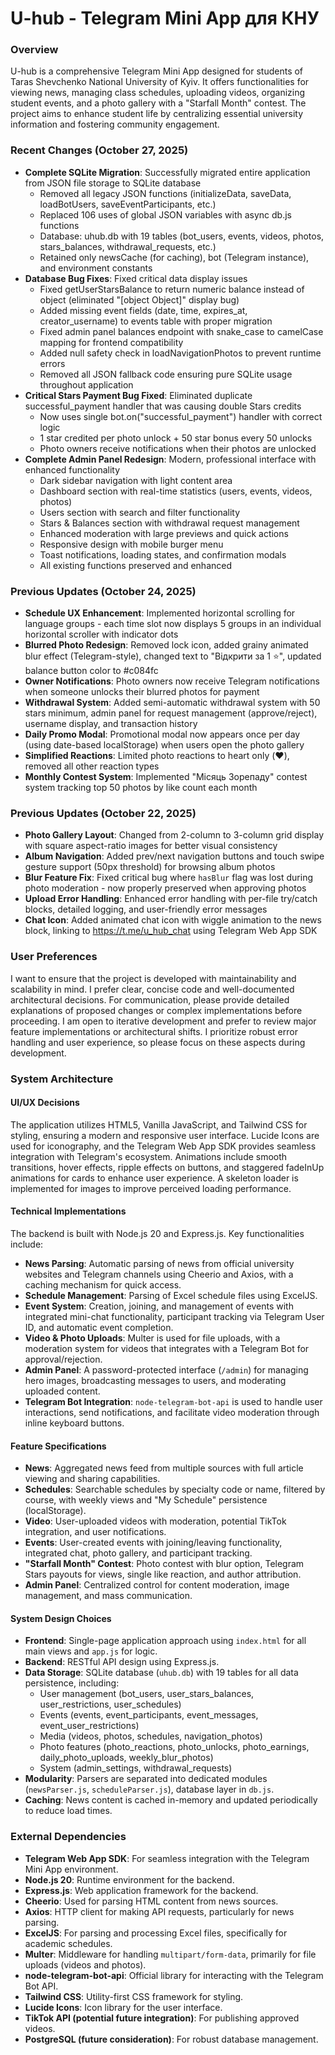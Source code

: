 # U-hub - Telegram Mini App для КНУ

### Overview
U-hub is a comprehensive Telegram Mini App designed for students of Taras Shevchenko National University of Kyiv. It offers functionalities for viewing news, managing class schedules, uploading videos, organizing student events, and a photo gallery with a "Starfall Month" contest. The project aims to enhance student life by centralizing essential university information and fostering community engagement.

### Recent Changes (October 27, 2025)
- **Complete SQLite Migration**: Successfully migrated entire application from JSON file storage to SQLite database
  - Removed all legacy JSON functions (initializeData, saveData, loadBotUsers, saveEventParticipants, etc.)
  - Replaced 106 uses of global JSON variables with async db.js functions
  - Database: uhub.db with 19 tables (bot_users, events, videos, photos, stars_balances, withdrawal_requests, etc.)
  - Retained only newsCache (for caching), bot (Telegram instance), and environment constants
- **Database Bug Fixes**: Fixed critical data display issues
  - Fixed getUserStarsBalance to return numeric balance instead of object (eliminated "[object Object]" display bug)
  - Added missing event fields (date, time, expires_at, creator_username) to events table with proper migration
  - Fixed admin panel balances endpoint with snake_case to camelCase mapping for frontend compatibility
  - Added null safety check in loadNavigationPhotos to prevent runtime errors
  - Removed all JSON fallback code ensuring pure SQLite usage throughout application
- **Critical Stars Payment Bug Fixed**: Eliminated duplicate successful_payment handler that was causing double Stars credits
  - Now uses single bot.on("successful_payment") handler with correct logic
  - 1 star credited per photo unlock + 50 star bonus every 50 unlocks
  - Photo owners receive notifications when their photos are unlocked
- **Complete Admin Panel Redesign**: Modern, professional interface with enhanced functionality
  - Dark sidebar navigation with light content area
  - Dashboard section with real-time statistics (users, events, videos, photos)
  - Users section with search and filter functionality
  - Stars & Balances section with withdrawal request management
  - Enhanced moderation with large previews and quick actions
  - Responsive design with mobile burger menu
  - Toast notifications, loading states, and confirmation modals
  - All existing functions preserved and enhanced

### Previous Updates (October 24, 2025)
- **Schedule UX Enhancement**: Implemented horizontal scrolling for language groups - each time slot now displays 5 groups in an individual horizontal scroller with indicator dots
- **Blurred Photo Redesign**: Removed lock icon, added grainy animated blur effect (Telegram-style), changed text to "Відкрити за 1 ⭐", updated balance button color to #c084fc
- **Owner Notifications**: Photo owners now receive Telegram notifications when someone unlocks their blurred photos for payment
- **Withdrawal System**: Added semi-automatic withdrawal system with 50 stars minimum, admin panel for request management (approve/reject), username display, and transaction history
- **Daily Promo Modal**: Promotional modal now appears once per day (using date-based localStorage) when users open the photo gallery
- **Simplified Reactions**: Limited photo reactions to heart only (❤️), removed all other reaction types
- **Monthly Contest System**: Implemented "Місяць Зорепаду" contest system tracking top 50 photos by like count each month

### Previous Updates (October 22, 2025)
- **Photo Gallery Layout**: Changed from 2-column to 3-column grid display with square aspect-ratio images for better visual consistency
- **Album Navigation**: Added prev/next navigation buttons and touch swipe gesture support (50px threshold) for browsing album photos
- **Blur Feature Fix**: Fixed critical bug where `hasBlur` flag was lost during photo moderation - now properly preserved when approving photos
- **Upload Error Handling**: Enhanced error handling with per-file try/catch blocks, detailed logging, and user-friendly error messages
- **Chat Icon**: Added animated chat icon with wiggle animation to the news block, linking to https://t.me/u_hub_chat using Telegram Web App SDK

### User Preferences
I want to ensure that the project is developed with maintainability and scalability in mind. I prefer clear, concise code and well-documented architectural decisions. For communication, please provide detailed explanations of proposed changes or complex implementations before proceeding. I am open to iterative development and prefer to review major feature implementations or architectural shifts. I prioritize robust error handling and user experience, so please focus on these aspects during development.

### System Architecture

#### UI/UX Decisions
The application utilizes HTML5, Vanilla JavaScript, and Tailwind CSS for styling, ensuring a modern and responsive user interface. Lucide Icons are used for iconography, and the Telegram Web App SDK provides seamless integration with Telegram's ecosystem. Animations include smooth transitions, hover effects, ripple effects on buttons, and staggered fadeInUp animations for cards to enhance user experience. A skeleton loader is implemented for images to improve perceived loading performance.

#### Technical Implementations
The backend is built with Node.js 20 and Express.js. Key functionalities include:
- **News Parsing**: Automatic parsing of news from official university websites and Telegram channels using Cheerio and Axios, with a caching mechanism for quick access.
- **Schedule Management**: Parsing of Excel schedule files using ExcelJS.
- **Event System**: Creation, joining, and management of events with integrated mini-chat functionality, participant tracking via Telegram User ID, and automatic event completion.
- **Video & Photo Uploads**: Multer is used for file uploads, with a moderation system for videos that integrates with a Telegram Bot for approval/rejection.
- **Admin Panel**: A password-protected interface (`/admin`) for managing hero images, broadcasting messages to users, and moderating uploaded content.
- **Telegram Bot Integration**: `node-telegram-bot-api` is used to handle user interactions, send notifications, and facilitate video moderation through inline keyboard buttons.

#### Feature Specifications
- **News**: Aggregated news feed from multiple sources with full article viewing and sharing capabilities.
- **Schedules**: Searchable schedules by specialty code or name, filtered by course, with weekly views and "My Schedule" persistence (localStorage).
- **Video**: User-uploaded videos with moderation, potential TikTok integration, and user notifications.
- **Events**: User-created events with joining/leaving functionality, integrated chat, photo gallery, and participant tracking.
- **"Starfall Month" Contest**: Photo contest with blur option, Telegram Stars payouts for views, single like reaction, and author attribution.
- **Admin Panel**: Centralized control for content moderation, image management, and mass communication.

#### System Design Choices
- **Frontend**: Single-page application approach using `index.html` for all main views and `app.js` for logic.
- **Backend**: RESTful API design using Express.js.
- **Data Storage**: SQLite database (`uhub.db`) with 19 tables for all data persistence, including:
  - User management (bot_users, user_stars_balances, user_restrictions, user_schedules)
  - Events (events, event_participants, event_messages, event_user_restrictions)
  - Media (videos, photos, schedules, navigation_photos)
  - Photo features (photo_reactions, photo_unlocks, photo_earnings, daily_photo_uploads, weekly_blur_photos)
  - System (admin_settings, withdrawal_requests)
- **Modularity**: Parsers are separated into dedicated modules (`newsParser.js`, `scheduleParser.js`), database layer in `db.js`.
- **Caching**: News content is cached in-memory and updated periodically to reduce load times.

### External Dependencies

- **Telegram Web App SDK**: For seamless integration with the Telegram Mini App environment.
- **Node.js 20**: Runtime environment for the backend.
- **Express.js**: Web application framework for the backend.
- **Cheerio**: Used for parsing HTML content from news sources.
- **Axios**: HTTP client for making API requests, particularly for news parsing.
- **ExcelJS**: For parsing and processing Excel files, specifically for academic schedules.
- **Multer**: Middleware for handling `multipart/form-data`, primarily for file uploads (videos and photos).
- **node-telegram-bot-api**: Official library for interacting with the Telegram Bot API.
- **Tailwind CSS**: Utility-first CSS framework for styling.
- **Lucide Icons**: Icon library for the user interface.
- **TikTok API (potential future integration)**: For publishing approved videos.
- **PostgreSQL (future consideration)**: For robust database management.